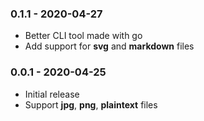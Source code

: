 ### 0.1.1 - 2020-04-27
* Better CLI tool made with go
* Add support for **svg** and **markdown** files

### 0.0.1 - 2020-04-25
* Initial release
* Support **jpg**, **png**, **plaintext** files